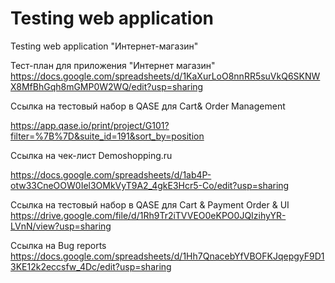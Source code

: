 # Testing web application
Testing web application "Интернет-магазин"

Тест-план для приложения "Интернет магазин"
https://docs.google.com/spreadsheets/d/1KaXurLoO8nnRR5suVkQ6SKNWX8MfBhGqh8mGMP0W2WQ/edit?usp=sharing


Ссылка на тестовый набор в QASE для Cart& Order Management

https://app.qase.io/print/project/G101?filter=%7B%7D&suite_id=191&sort_by=position

Ссылка на чек-лист Demoshopping.ru

https://docs.google.com/spreadsheets/d/1ab4P-otw33CneOOW0Iel3OMkVyT9A2_4gkE3Hcr5-Co/edit?usp=sharing

Cсылка на тестовый набор в QASE для Cart & Payment Order & UI
https://drive.google.com/file/d/1Rh9Tr2iTVVEO0eKPO0JQIzihyYR-LVnN/view?usp=sharing

Ссылка на Bug reports 
https://docs.google.com/spreadsheets/d/1Hh7QnacebYfVBOFKJqepgyF9D13KE12k2eccsfw_4Dc/edit?usp=sharing
